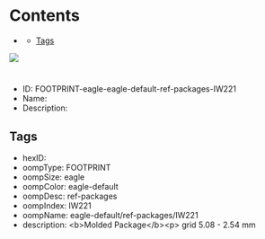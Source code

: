 



Contents
========

* [](#)
	* [Tags](#tags)
  
![][im]
# 

- ID: FOOTPRINT-eagle-eagle-default-ref-packages-IW221
- Name: 
- Description: 

## Tags

- hexID: 
- oompType: FOOTPRINT
- oompSize: eagle
- oompColor: eagle-default
- oompDesc: ref-packages
- oompIndex: IW221
- oompName: eagle-default/ref-packages/IW221
- description: &lt;b&gt;Molded Package&lt;/b&gt;&lt;p&gt;&#xD;
grid 5.08 - 2.54 mm



[im]: image.png
